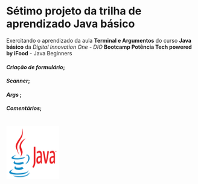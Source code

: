 # Sétimo projeto da trilha de aprendizado Java básico
 
 Exercitando o aprendizado da  aula **Terminal e Argumentos** do curso **Java básico** da *Digital Innovation One - DIO* **Bootcamp Potência Tech powered by iFood** - 
 Java Beginners

#### *Criação de formulário*; 
#### *Scanner*;
#### *Args* ;
#### *Comentários*;
#
#
[![Imagem logo java](./../Imagens/logo_java.png)](https://www.java.com/pt-BR)
